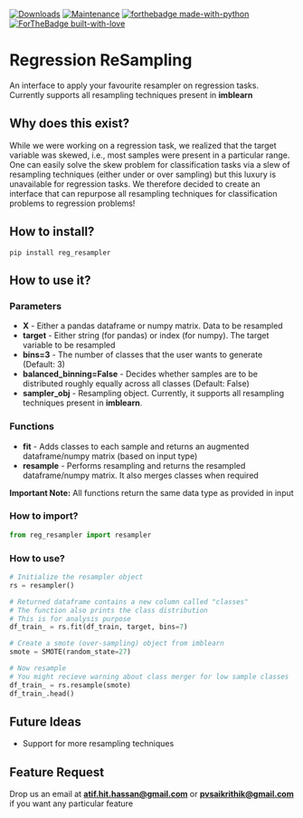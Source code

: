 [![Downloads](https://pepy.tech/badge/reg-resampler)](https://pepy.tech/project/reg-resampler)
[![Maintenance](https://img.shields.io/badge/Maintained%3F-yes-green.svg)](https://github.com/atif-hassan/Regression_ReSampling/commits/master)
[![forthebadge made-with-python](http://ForTheBadge.com/images/badges/made-with-python.svg)](https://www.python.org/)
[![ForTheBadge built-with-love](http://ForTheBadge.com/images/badges/built-with-love.svg)](https://github.com/atif-hassan/)
# Regression ReSampling
An interface to apply your favourite resampler on regression tasks. Currently supports all resampling techniques present in **imblearn**

## Why does this exist?
While we were working on a regression task, we realized that the target variable was skewed, i.e., most samples were present in a particular range. One can easily solve the skew problem for classification tasks via a slew of resampling techniques (either under or over sampling) but this luxury is unavailable for regression tasks. We therefore decided to create an interface that can repurpose all resampling techniques for classification problems to regression problems! 

## How to install?
```pip install reg_resampler```

## How to use it?
### Parameters
- **X** - Either a pandas dataframe or numpy matrix. Data to be resampled
- **target** - Either string (for pandas) or index (for numpy). The target variable to be resampled
- **bins=3** - The number of classes that the user wants to generate (Default: 3)
- **balanced_binning=False** - Decides whether samples are to be distributed roughly equally across all classes (Default: False)
- **sampler_obj** - Resampling object. Currently, it supports all resampling techniques present in **imblearn**.

### Functions
- **fit** - Adds classes to each sample and returns an augmented dataframe/numpy matrix (based on input type)
- **resample** - Performs resampling and returns the resampled dataframe/numpy matrix. It also merges classes when required

**Important Note:** All functions return the same data type as provided in input

### How to import?
```python
from reg_resampler import resampler
```

### How to use?
```python
# Initialize the resampler object
rs = resampler()

# Returned dataframe contains a new column called "classes"
# The function also prints the class distribution
# This is for analysis purpose
df_train_ = rs.fit(df_train, target, bins=7)

# Create a smote (over-sampling) object from imblearn
smote = SMOTE(random_state=27)

# Now resample
# You might recieve warning about class merger for low sample classes
df_train_ = rs.resample(smote)
df_train_.head()
```

## Future Ideas
- Support for more resampling techniques

## Feature Request
Drop us an email at **atif.hit.hassan@gmail.com** or **pvsaikrithik@gmail.com** if you want any particular feature

